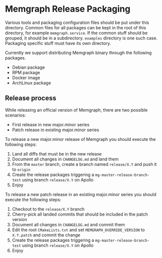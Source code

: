 # Memgraph Release Packaging

Various tools and packaging configuration files should be put under this
directory. Common files for all packages can be kept in the root of this
directory, for example `memgraph.service`. If the common stuff should be
grouped, it should be in a subdirectory. `examples` directory is one such
case. Packaging specific stuff must have its own directory.

Currently we support distributing Memgraph binary through the following
packages.

  * Debian package
  * RPM package
  * Docker image
  * ArchLinux package

## Release process

While releasing an official version of Memgraph, there are two possible
scenarios:
  * First release in new major.minor series
  * Patch release in existing major.minor series

To release a new major.minor release of Memgraph you should execute the
following steps:
  1. Land all diffs that must be in the new release
  2. Document all changes in `CHANGELOG.md` and land them
  3. From the `master` branch, create a branch named `release/X.Y` and push it
     to `origin`
  4. Create the release packages triggering a `mg-master-release-branch-test`
     using branch `release/X.Y` on Apollo
  5. Enjoy

To release a new patch release in an existing major.minor series you should
execute the following steps:
  1. Checkout to the `release/X.Y` branch
  2. Cherry-pick all landed commits that should be included in the patch version
  3. Document all changes in `CHANGELOG.md` and commit them
  4. Edit the root `CMakeLists.txt` and set `MEMGRAPH_OVERRIDE_VERSION` to
     `X.Y.patch` and commit the change
  5. Create the release packages triggering a `mg-master-release-branch-test`
     using branch `release/X.Y` on Apollo
  6. Enjoy
